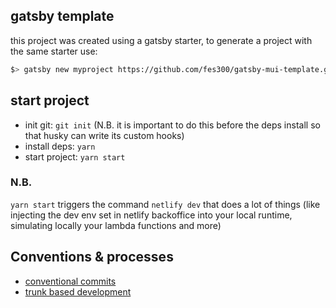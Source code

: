 ## gatsby template

this project was created using a gatsby starter, to generate a project with the same starter use:

```sh
$> gatsby new myproject https://github.com/fes300/gatsby-mui-template.git
```

## start project

- init git: `git init` (N.B. it is important to do this before the deps install so that husky can write its custom hooks)
- install deps: `yarn`
- start project: `yarn start`

### N.B.

`yarn start` triggers the command `netlify dev` that does a lot of things (like injecting the dev env set in netlify backoffice into your local runtime, simulating locally your lambda functions and more)

## Conventions & processes

- [conventional commits](https://www.conventionalcommits.org/en/v1.0.0/)
- [trunk based development](https://trunkbaseddevelopment.com/)
